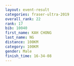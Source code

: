 ```yaml
---
layout: event-result 
categories: fraser-ultra-2019 
overall_rank: 22
rank: 17
bib: 10040
first_name: KAH CHONG
last_name: NG
distance: 100KM
category: 100KM
gender: Male
finish_time: 16-34-08
---
```

